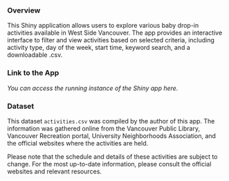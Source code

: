 ### Overview

This Shiny application allows users to explore various baby drop-in activities available in West Side Vancouver. The app provides an interactive interface to filter and view activities based on selected criteria, including activity type, day of the week, start time, keyword search, and a downloadable .csv.

### Link to the App

*You can access the running instance of the Shiny app here.*

### Dataset

This dataset `activities.csv` was compiled by the author of this app. The information was gathered online from the Vancouver Public Library, Vancouver Recreation portal, University Neighborhoods Association, and the official websites where the activities are held.

Please note that the schedule and details of these activities are subject to change. For the most up-to-date information, please consult the official websites and relevant resources.
